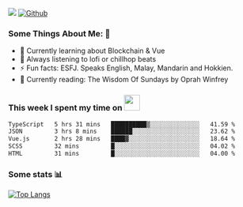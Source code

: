 ![](https://visitor-badge.laobi.icu/badge?page_id=seanho96.seanho96)
[![Github](https://img.shields.io/github/followers/seanho96?label=Follow&style=social)](https://github.com/seanho96)

### Some Things About Me: 👋
- 🌱 Currently learning about Blockchain & Vue
- :musical_note: Always listening to lofi or chillhop beats
- :zap: Fun facts: ESFJ. Speaks English, Malay, Mandarin and Hokkien.
- :book: Currently reading: The Wisdom Of Sundays by Oprah Winfrey

### This week I spent my time on <img src="https://media.giphy.com/media/SvQzkTQb3ZwKcj1QTO/giphy.gif" width="32">

<!--START_SECTION:waka-->

```txt
TypeScript   5 hrs 31 mins   ██████████▒░░░░░░░░░░░░░░   41.59 %
JSON         3 hrs 8 mins    ██████░░░░░░░░░░░░░░░░░░░   23.62 %
Vue.js       2 hrs 28 mins   ████▓░░░░░░░░░░░░░░░░░░░░   18.64 %
SCSS         32 mins         █░░░░░░░░░░░░░░░░░░░░░░░░   04.02 %
HTML         31 mins         █░░░░░░░░░░░░░░░░░░░░░░░░   04.00 %
```

<!--END_SECTION:waka-->

### Some stats 📊

[![Top Langs](https://github-readme-stats.vercel.app/api/top-langs/?username=seanho96&layout=compact&theme=graywhite)](https://github.com/anuraghazra/github-readme-stats)
<br/>
<!-- ![GitHub stats](https://github-readme-stats.vercel.app/api?username=seanho96&show_icons=true&theme=graywhite)-->

